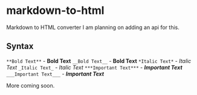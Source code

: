 # markdown-to-html
Markdown to HTML converter
I am planning on adding an api for this.

## Syntax

`**Bold Text**` - **Bold Text**
`__Bold Text__` - **Bold Text**
`*Italic Text*` - *Italic Text*
`_Italic Text_` - *Italic Text*
`***Important Text***` - ***Important Text***
`___Important Text___` - ***Important Text***

More coming soon.

